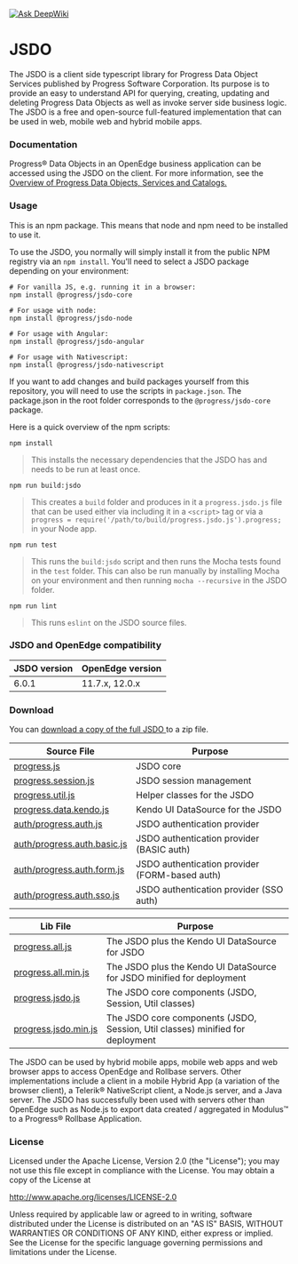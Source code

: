 [![Ask DeepWiki](https://deepwiki.com/badge.svg)](https://deepwiki.com/consultingwerk/JSDO)

# JSDO

The JSDO is a client side typescript library for Progress Data Object Services published by Progress Software Corporation. Its purpose is to provide an easy to understand API for querying, creating, updating and deleting Progress Data Objects as well as invoke server side business logic. 
The JSDO is a free and open-source full-featured implementation that can be used in web, mobile web and hybrid mobile apps.

### Documentation

Progress® Data Objects in an OpenEdge business application can be accessed using the JSDO on the client. For more information, see the <a href="https://docs.progress.com/bundle/data-object-guide/page/Overview-of-Progress-Data-Objects-Services-and-Catalogs.html">Overview of Progress Data Objects, Services and Catalogs.</a>

### Usage

This is an npm package. This means that node and npm need to be installed to use it.

To use the JSDO, you normally will simply install it from the public NPM registry via an `npm install`. You'll need to select a JSDO package depending on your environment:

```
# For vanilla JS, e.g. running it in a browser:
npm install @progress/jsdo-core

# For usage with node:
npm install @progress/jsdo-node

# For usage with Angular:
npm install @progress/jsdo-angular

# For usage with Nativescript:
npm install @progress/jsdo-nativescript
```

If you want to add changes and build packages yourself from this repository, you will need to use the scripts in `package.json`. The package.json in the root folder corresponds to the `@progress/jsdo-core` package.

Here is a quick overview of the npm scripts:

`npm install`

> This installs the necessary dependencies that the JSDO has and needs to be run at least once. 

`npm run build:jsdo`

> This creates a `build` folder and produces in it a `progress.jsdo.js` file that can be used either via including it in a `<script>` tag or via a `progress = require('/path/to/build/progress.jsdo.js').progress;` in your Node app.

`npm run test`

> This runs the `build:jsdo` script and then runs the Mocha tests found in the `test` folder. This can also be run manually by installing Mocha on your environment and then running `mocha --recursive` in the JSDO folder. 

`npm run lint`

> This runs `eslint` on the JSDO source files.


### JSDO and OpenEdge compatibility

| JSDO version | OpenEdge version |
| ------------ | ---------------- |
| 6.0.1        | 11.7.x, 12.0.x   |

### Download<a name="download"></a>

You can <a href="https://github.com/progress/JSDO/zipball/master">download a copy of the full JSDO </a> to a zip file.

| Source File                                                                                                 | Purpose                                        |
| ----------------------------------------------------------------------------------------------------------- | ---------------------------------------------- |
| [progress.js](https://github.com/progress/JSDO/blob/master/src/progress.js)                                 | JSDO core                                      |
| [progress.session.js](https://github.com/progress/JSDO/blob/master/src/progress.session.js)                 | JSDO session management                        |
| [progress.util.js](https://github.com/progress/JSDO/blob/master/src/progress.util.js)                       | Helper classes for the JSDO                    |
| [progress.data.kendo.js](https://github.com/progress/JSDO/blob/master/src/progress.data.kendo.js)           | Kendo UI DataSource for the JSDO               |
| [auth/progress.auth.js](https://github.com/progress/JSDO/blob/master/src/auth/progress.auth.js)             | JSDO authentication provider                   |
| [auth/progress.auth.basic.js](https://github.com/progress/JSDO/blob/master/src/auth/progress.auth.basic.js) | JSDO authentication provider (BASIC auth)      |
| [auth/progress.auth.form.js](https://github.com/progress/JSDO/blob/master/src/auth/progress.auth.form.js)   | JSDO authentication provider (FORM-based auth) |
| [auth/progress.auth.sso.js](https://github.com/progress/JSDO/blob/master/src/auth/progress.auth.sso.js)     | JSDO authentication provider (SSO auth)        |

| Lib File                                                                                      | Purpose                                                                        |
| --------------------------------------------------------------------------------------------- | ------------------------------------------------------------------------------ |
| [progress.all.js](https://github.com/progress/JSDO/blob/master/lib/progress.all.js)           | The JSDO plus the Kendo UI DataSource for JSDO                                 |
| [progress.all.min.js](https://github.com/progress/JSDO/blob/master/lib/progress.all.min.js)   | The JSDO plus the Kendo UI DataSource for JSDO minified for deployment         |
| [progress.jsdo.js](https://github.com/progress/JSDO/blob/master/lib/progress.jsdo.js)         | The JSDO core components (JSDO, Session, Util classes)                         |
| [progress.jsdo.min.js](https://github.com/progress/JSDO/blob/master/lib/progress.jsdo.min.js) | The JSDO core components (JSDO, Session, Util classes) minified for deployment |

The JSDO can be used by hybrid mobile apps, mobile web apps and web browser apps to access OpenEdge and Rollbase servers. Other implementations include a client in a mobile Hybrid App (a variation of the browser client), a Telerik® NativeScript client, a Node.js server, and a Java server. The JSDO has successfully been used with servers other than OpenEdge such as Node.js to export data created / aggregated in Modulus™ to a Progress® Rollbase Application.

### License

Licensed under the Apache License, Version 2.0 (the "License"); you may not use this file except in compliance with the License. You may obtain a copy of the License at

http://www.apache.org/licenses/LICENSE-2.0

Unless required by applicable law or agreed to in writing, software distributed under the License is distributed on an "AS IS" BASIS, WITHOUT WARRANTIES OR CONDITIONS OF ANY KIND, either express or implied. See the License for the specific language governing permissions and limitations under the License.
